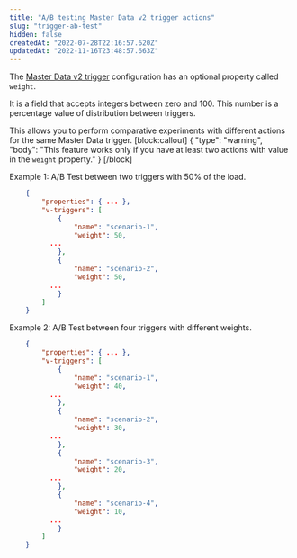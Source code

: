 ```yaml
---
title: "A/B testing Master Data v2 trigger actions"
slug: "trigger-ab-test"
hidden: false
createdAt: "2022-07-28T22:16:57.620Z"
updatedAt: "2022-11-16T23:48:57.663Z"
---
```

The [Master Data v2 trigger](https://developers.vtex.com/vtex-rest-api/docs/setting-up-triggers-in-master-data-v2) configuration has an optional property called `weight`.

It is a field that accepts integers between zero and 100. This number is a percentage value of distribution between triggers.

This allows you to perform comparative experiments with different actions for the same Master Data trigger.
[block:callout]
{
  "type": "warning",
  "body": "This feature works only if you have at least two actions with value in the `weight` property."
}
[/block]

Example 1: A/B Test between two triggers with 50% of the load.

```json
    {
    	"properties": { ... },
    	"v-triggers": [
    		{
    			"name": "scenario-1",
    			"weight": 50,
          ...
    		},
    		{
    			"name": "scenario-2",
    			"weight": 50,
          ...
    		}
    	]
    }
```

Example 2: A/B Test between four triggers with different weights.
```json
    {
    	"properties": { ... },
    	"v-triggers": [
    		{
    			"name": "scenario-1",
    			"weight": 40,
          ...
    		},
    		{
    			"name": "scenario-2",
    			"weight": 30,
          ...
    		},
    		{
    			"name": "scenario-3",
    			"weight": 20,
          ...
    		},
    		{
    			"name": "scenario-4",
    			"weight": 10,
          ...
    		}
    	]
    }
```